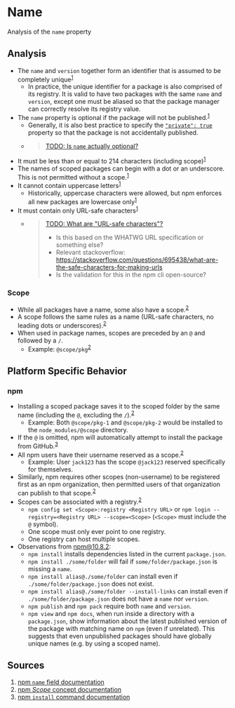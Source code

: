 # Name

Analysis of the `name` property

## Analysis

- The `name` and `version` together form an identifier that is assumed to be completely unique<sup>[1]</sup>
  - In practice, the unique identifier for a package is also comprised of its registry. It is valid to have two packages with the same `name` and `version`, except one must be aliased so that the package manager can correctly resolve its registry value.
- The `name` property is optional if the package will not be published.<sup>[1]</sup>
  - Generally, it is also best practice to specify the [`"private": true`](./private.md) property so that the package is not accidentally published.
  - > [TODO: Is `name` actually optional?](https://github.com/openjs-foundation/package-json-research/issues/9)
- It must be less than or equal to 214 characters (including scope)<sup>[1]</sup>
- The names of scoped packages can begin with a dot or an underscore. This is not permitted without a scope.<sup>[1]</sup>
- It cannot contain uppercase letters<sup>[1]</sup>
  - Historically, uppercase characters were allowed, but npm enforces all new packages are lowercase only<sup>[1]</sup>
- It must contain only URL-safe characters<sup>[1]</sup>
  - > [TODO: What are "URL-safe characters"?](https://github.com/openjs-foundation/package-json-research/issues/4)
    > - Is this based on the WHATWG URL specification or something else?
    > - Relevant stackoverflow: https://stackoverflow.com/questions/695438/what-are-the-safe-characters-for-making-urls
    > - Is the validation for this in the npm cli open-source?

### Scope

- While all packages have a name, some also have a scope.<sup>[2]</sup>
- A scope follows the same rules as a name (URL-safe characters, no leading dots or underscores).<sup>[2]</sup>
- When used in package names, scopes are preceded by an `@` and followed by a `/`.
  - Example: `@scope/pkg`<sup>[2]</sup>

## Platform Specific Behavior

### npm

- Installing a scoped package saves it to the scoped folder by the same name (including the `@`, excluding the `/`).<sup>[2]</sup>
  - Example: Both `@scope/pkg-1` and `@scope/pkg-2` would be installed to the `node_modules/@scope` directory.
- If the `@` is omitted, npm will automatically attempt to install the package from GitHub.<sup>[3]</sup>
- All npm users have their username reserved as a scope.<sup>[2]</sup>
  - Example: User `jack123` has the scope `@jack123` reserved specifically for themselves.
- Similarly, npm requires other scopes (non-username) to be registered first as an npm organization, then permitted users of that organization can publish to that scope.<sup>[2]</sup>
- Scopes can be associated with a registry.<sup>[2]</sup>
  - `npm config set <Scope>:registry <Registry URL>` or `npm login --registry=<Registry URL> --scope=<Scope>` (`<Scope>` must include the `@` symbol).
  - One scope must only ever point to one registry.
  - One registry can host multiple scopes.
- Observations from npm@10.8.2:
  - `npm install` installs dependencies listed in the current `package.json`.
  - `npm install ./some/folder` will fail if `some/folder/package.json` is missing a `name`.
  - `npm install alias@./some/folder` can install even if `./some/folder/package.json` does not exist.
  - `npm install alias@./some/folder --install-links` can install even if `./some/folder/package.json` does not have a `name` nor `version`.
  - `npm publish` and `npm pack` require both `name` and `version`.
  - `npm view` and `npm docs`, when run inside a directory with a `package.json`, show information about the latest published version of the package with matching name on `npm` (even if unrelated). This suggests that even unpublished packages should have globally unique names (e.g. by using a scoped name).

## Sources

1. [npm `name` field documentation][1]
2. [npm _Scope_ concept documentation][2]
3. [npm `install` command documentation][3]

[1]: <https://docs.npmjs.com/cli/configuring-npm/package-json#name>
[2]: <https://docs.npmjs.com/cli/using-npm/scope>
[3]: <https://docs.npmjs.com/cli/commands/npm-install>
